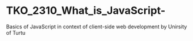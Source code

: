 # TKO_2310_What_is_JavaScript-
Basics of JavaScript in context of client-side web development by Unirsity of Turtu
